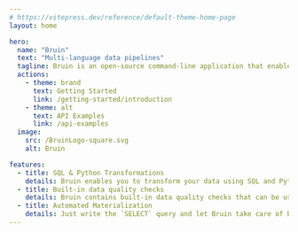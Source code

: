 ```yaml
---
# https://vitepress.dev/reference/default-theme-home-page
layout: home

hero:
  name: "Bruin"
  text: "Multi-language data pipelines"
  tagline: Bruin is an open-source command-line application that enables data analysts and data scientists to build multi-language data pipelines.
  actions:
    - theme: brand
      text: Getting Started
      link: /getting-started/introduction
    - theme: alt
      text: API Examples
      link: /api-examples
  image:
    src: /BruinLogo-square.svg
    alt: Bruin

features:
  - title: SQL & Python Transformations
    details: Bruin enables you to transform your data using SQL and Python without any custom code.
  - title: Built-in data quality checks
    details: Bruin contains built-in data quality checks that can be used to validate your data, whether it's generated by SQL or Python. You can write custom checks in SQL as well.
  - title: Automated Materialization
    details: Just write the `SELECT` query and let Bruin take care of building the tables and views for you. It handles incremental updates as well as full refreshes.
---
```


<style>
:root {
  --vp-home-hero-name-color: transparent;
  --vp-home-hero-name-background: linear-gradient(to right, rgb(217, 95, 95), rgb(206, 50, 50));;
  
}

@media (min-width: 640px) {
  :root {
    --vp-home-hero-image-filter: blur(56px);
  }
}

@media (min-width: 960px) {
  :root {
    --vp-home-hero-image-filter: blur(68px);
  }
}

:root {
  --vp-c-brand-1: #d95f5f;
}
</style>